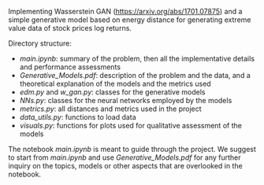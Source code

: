 Implementing Wasserstein GAN (https://arxiv.org/abs/1701.07875) and a simple generative model based on energy distance for generating extreme value data of stock prices log returns.

Directory structure:

* *main.ipynb*: summary of the problem, then all the implementative details and performance assessments
* *Generative_Models.pdf*: description of the problem and the data, and a theoretical explanation of the models and the metrics used
* *edm.py* and *w_gan.py*: classes for the generative models
* *NNs.py*: classes for the neural networks employed by the models
* *metrics.py*: all distances and metrics used in the project
* *data_utils.py*: functions to load data
* *visuals.py*: functions for plots used for qualitative assessment of the models

The notebook *main.ipynb* is meant to guide through the project. We suggest to start from *main.ipynb* and use *Generative_Models.pdf* for any further inquiry on the topics, models or other aspects that are overlooked in the notebook.